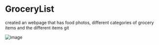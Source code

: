 # GroceryList

created an webpage that has food photos, different categories of grocery items and the different items
git


![image](https://github.com/user-attachments/assets/0c90a07b-2328-4c38-a839-80d2facd29af)
